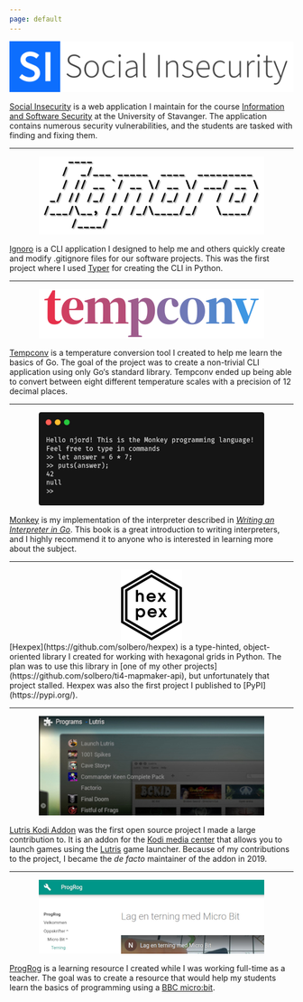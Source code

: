 ```yaml
---
page: default
---
```


<div align="center"><a href="https://github.com/solbero/social-insecurity"><img src="assets/img/social-insecurity.png" alt="Social Insecurity"/></a></div>

[Social Insecurity](https://github.com/solbero/social-insecurity) is a web application I maintain for the course [Information and Software Security](https://www.uis.no/en/course/DAT250_1) at the University of Stavanger. The application contains numerous security vulnerabilities, and the students are tasked with finding and fixing them.

---

<div align="center"><a href="https://github.com/solbero/ignoro"><img src="assets/img/ignoro.png" alt="Ignoro"/></a></div>

[Ignoro](https://github.com/solbero/ignoro) is a CLI application I designed to help me and others quickly create and modify .gitignore files for our software projects. This was the first project where I used [Typer](https://typer.tiangolo.com/) for creating the CLI in Python.

---

<div align="center"><a href="https://github.com/solbero/tempconv"><img src="assets/img/tempconv.png" alt="Tempconv"/></a></div>

[Tempconv](https://github.com/solbero/tempconv) is a temperature conversion tool I created to help me learn the basics of Go. The goal of the project was to create a non-trivial CLI application using only Go‘s standard library. Tempconv ended up being able to convert between eight different temperature scales with a precision of 12 decimal places.

---

<p align="center"><a href="https://github.com/solbero/monkey"><img src="assets/img/monkey.png" alt="Monkey"/></a></p>

[Monkey](https://github.com/solbero/monkey) is my implementation of the interpreter described in _[Writing an Interpreter in Go](https://interpreterbook.com/)_. This book is a great introduction to writing interpreters, and I highly recommend it to anyone who is interested in learning more about the subject.

---

<div align="center"><a href="https://github.com/solbero/hexpex"><img src="assets/img/hexpex.png" alt="Hexpex"/></a></div>
[Hexpex](https://github.com/solbero/hexpex) is a type-hinted, object-oriented library I created for working with hexagonal grids in Python. The plan was to use this library in [one of my other projects](https://github.com/solbero/ti4-mapmaker-api), but unfortunately that project stalled. Hexpex was also the first project I published to [PyPI](https://pypi.org/).

---

<p align="center"><a href="https://github.com/RobLoach/lutris-kodi-addon"><img src="assets/img/kodi.jpg" alt="Lutris Kodi Addon"/></a></p>

[Lutris Kodi Addon](https://github.com/RobLoach/lutris-kodi-addon) was the first open source project I made a large contribution to. It is an addon for the [Kodi media center](https://kodi.tv/) that allows you to launch games using the [Lutris](https://lutris.net/) game launcher. Because of my contributions to the project, I became the _de facto_ maintainer of the addon in 2019.

---

<p align="center"><a href="https://solbero.github.io/progrog/"><img src="assets/img/progrog.png" alt="ProgRog"/></a></p>

[ProgRog](https://solbero.github.io/progrog/) is a learning resource I created while I was working full-time as a teacher. The goal was to create a resource that would help my students learn the basics of programming using a [BBC micro:bit](https://microbit.org/).
